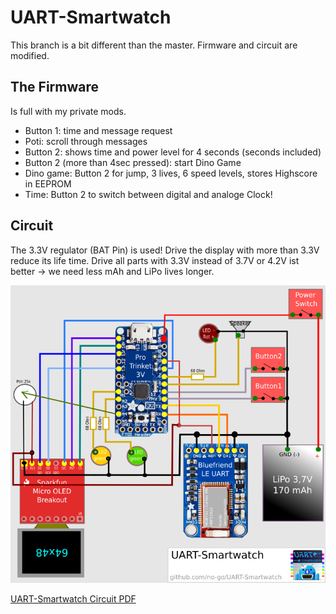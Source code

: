 # UART-Smartwatch

This branch is a bit different than the master. Firmware and circuit are
modified.

## The Firmware

Is full with my private mods.

- Button 1: time and message request
- Poti: scroll through messages
- Button 2: shows time and power level for 4 seconds (seconds included)
- Button 2 (more than 4sec pressed): start Dino Game
- Dino game: Button 2 for jump, 3 lives, 6 speed levels, stores Highscore in EEPROM
- Time: Button 2 to switch between digital and analoge Clock!

## Circuit

The 3.3V regulator (BAT Pin) is used! Drive the display with more than 3.3V
reduce its life time. Drive all parts with 3.3V instead of 3.7V or 4.2V
ist better -> we need less mAh and LiPo lives longer.

![Circuit of the UART-Smartwatch](stuff/circuit.png)

[UART-Smartwatch Circuit PDF](https://raw.githubusercontent.com/no-go/UART-Smartwatch/powerCritical/stuff/UART-Smartwatch.pdf)

